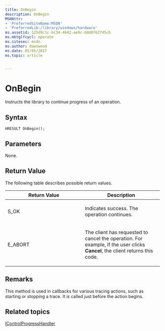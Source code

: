```yaml
---
title: OnBegin
description: OnBegin
MSHAttr:
- 'PreferredSiteName:MSDN'
- 'PreferredLib:/library/windows/hardware'
ms.assetid: 125d9c1c-bc34-4642-ae9c-ddd0f62745cb
ms.mktglfcycl: operate
ms.sitesec: msdn
ms.author: dawnwood
ms.date: 05/05/2017
ms.topic: article


---
```


# OnBegin


Instructs the library to continue progress of an operation.

## Syntax


```
HRESULT OnBegin();
```

## Parameters


None.

## Return Value


The following table describes possible return values.

<table>
<colgroup>
<col width="50%" />
<col width="50%" />
</colgroup>
<thead>
<tr class="header">
<th>Return Value</th>
<th>Description</th>
</tr>
</thead>
<tbody>
<tr class="odd">
<td><p>S_OK</p></td>
<td><p>Indicates success. The operation continues.</p></td>
</tr>
<tr class="even">
<td><p>E_ABORT</p></td>
<td><p>The client has requested to cancel the operation. For example, if the user clicks <strong>Cancel</strong>, the client returns this code.</p></td>
</tr>
</tbody>
</table>

 

## Remarks


This method is used in callbacks for various tracing actions, such as starting or stopping a trace. It is called just before the action begins.

## Related topics


[IControlProgressHandler](icontrolprogresshandler.md)

 

 







